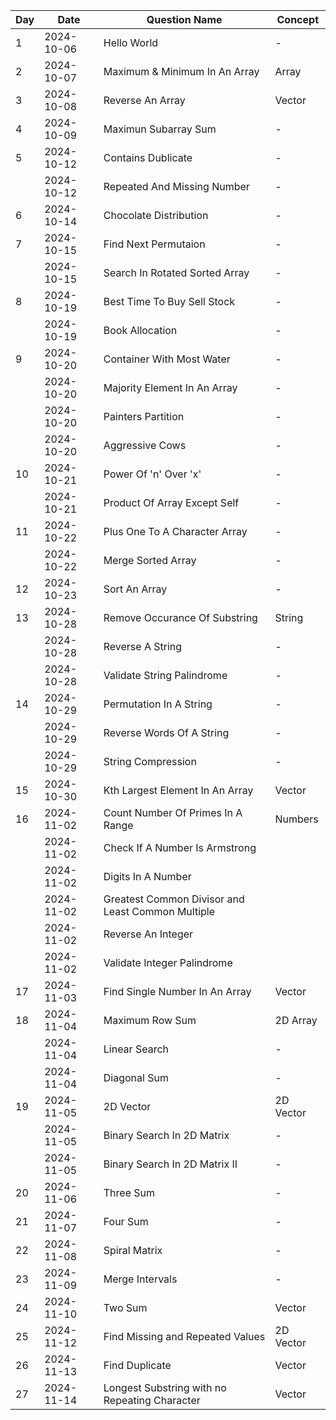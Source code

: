 | Day | Date       | Question Name                                     | Concept   |
| --- | ---------- | ------------------------------------------------- | --------- |
| 1   | 2024-10-06 | Hello World                                       | -         |
| 2   | 2024-10-07 | Maximum & Minimum In An Array                     | Array     |
| 3   | 2024-10-08 | Reverse An Array                                  | Vector    |
| 4   | 2024-10-09 | Maximun Subarray Sum                              | -         |
| 5   | 2024-10-12 | Contains Dublicate                                | -         |
|     | 2024-10-12 | Repeated And Missing Number                       | -         |
| 6   | 2024-10-14 | Chocolate Distribution                            | -         |
| 7   | 2024-10-15 | Find Next Permutaion                              | -         |
|     | 2024-10-15 | Search In Rotated Sorted Array                    | -         |
| 8   | 2024-10-19 | Best Time To Buy Sell Stock                       | -         |
|     | 2024-10-19 | Book Allocation                                   | -         |
| 9   | 2024-10-20 | Container With Most Water                         | -         |
|     | 2024-10-20 | Majority Element In An Array                      | -         |
|     | 2024-10-20 | Painters Partition                                | -         |
|     | 2024-10-20 | Aggressive Cows                                   | -         |
| 10  | 2024-10-21 | Power Of 'n' Over 'x'                             | -         |
|     | 2024-10-21 | Product Of Array Except Self                      | -         |
| 11  | 2024-10-22 | Plus One To A Character Array                     | -         |
|     | 2024-10-22 | Merge Sorted Array                                | -         |
| 12  | 2024-10-23 | Sort An Array                                     | -         |
| 13  | 2024-10-28 | Remove Occurance Of Substring                     | String    |
|     | 2024-10-28 | Reverse A String                                  | -         |
|     | 2024-10-28 | Validate String Palindrome                        | -         |
| 14  | 2024-10-29 | Permutation In A String                           | -         |
|     | 2024-10-29 | Reverse Words Of A String                         | -         |
|     | 2024-10-29 | String Compression                                | -         |
| 15  | 2024-10-30 | Kth Largest Element In An Array                   | Vector    |
| 16  | 2024-11-02 | Count Number Of Primes In A Range                 | Numbers   |
|     | 2024-11-02 | Check If A Number Is Armstrong                    |           |
|     | 2024-11-02 | Digits In A Number                                |           |
|     | 2024-11-02 | Greatest Common Divisor and Least Common Multiple |           |
|     | 2024-11-02 | Reverse An Integer                                |           |
|     | 2024-11-02 | Validate Integer Palindrome                       |           |
| 17  | 2024-11-03 | Find Single Number In An Array                    | Vector    |
| 18  | 2024-11-04 | Maximum Row Sum                                   | 2D Array  |
|     | 2024-11-04 | Linear Search                                     | -         |
|     | 2024-11-04 | Diagonal Sum                                      | -         |
| 19  | 2024-11-05 | 2D Vector                                         | 2D Vector |
|     | 2024-11-05 | Binary Search In 2D Matrix                        | -         |
|     | 2024-11-05 | Binary Search In 2D Matrix II                     | -         |
| 20  | 2024-11-06 | Three Sum                                         | -         |
| 21  | 2024-11-07 | Four Sum                                          | -         |
| 22  | 2024-11-08 | Spiral Matrix                                     | -         |
| 23  | 2024-11-09 | Merge Intervals                                   | -         |
| 24  | 2024-11-10 | Two Sum                                           | Vector    |
| 25  | 2024-11-12 | Find Missing and Repeated Values                  | 2D Vector |
| 26  | 2024-11-13 | Find Duplicate                                    | Vector    |
| 27  | 2024-11-14 | Longest Substring with no Repeating Character     | Vector    |
